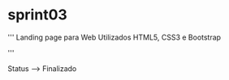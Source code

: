 # sprint03
'''
Landing page para Web
Utilizados HTML5, CSS3 e Bootstrap

'''

Status --> Finalizado
